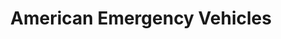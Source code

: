 ---
title: "American Emergency Vehicles"
url: /jefferson/american-emergency-vehicles/
shop: medical supply
---
